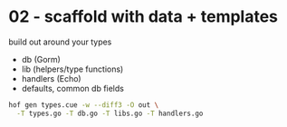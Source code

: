 # 02 - scaffold with data + templates

build out around your types

- db (Gorm)
- lib (helpers/type functions)
- handlers (Echo)
- defaults, common db fields

```sh
hof gen types.cue -w --diff3 -O out \
  -T types.go -T db.go -T libs.go -T handlers.go
```

